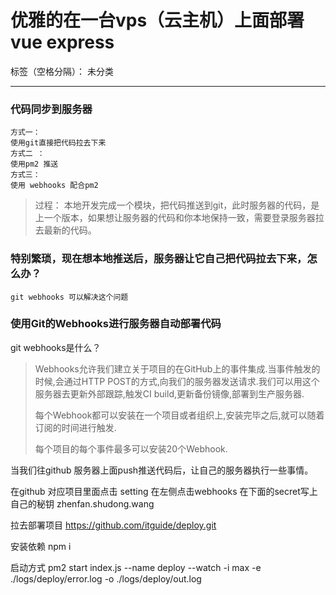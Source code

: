 # 优雅的在一台vps（云主机）上面部署 vue express

标签（空格分隔）： 未分类

---

### 代码同步到服务器
    方式一：
    使用git直接把代码拉去下来
    方式二 ：
    使用pm2 推送
    方式三：
    使用 webhooks 配合pm2

> 过程：
本地开发完成一个模块，把代码推送到git，此时服务器的代码，是上一个版本，如果想让服务器的代码和你本地保持一致，需要登录服务器拉去最新的代码。

### 特别繁琐，现在想本地推送后，服务器让它自己把代码拉去下来，怎么办？

    git webhooks 可以解决这个问题

### 使用Git的Webhooks进行服务器自动部署代码

git webhooks是什么？

> Webhooks允许我们建立关于项目的在GitHub上的事件集成.当事件触发的时候,会通过HTTP
> POST的方式,向我们的服务器发送请求.我们可以用这个服务器去更新外部跟踪,触发CI build,更新备份镜像,部署到生产服务器.
> 
> 每个Webhook都可以安装在一个项目或者组织上,安装完毕之后,就可以随着订阅的时间进行触发.
> 
> 每个项目的每个事件最多可以安装20个Webhook.


当我们往github 服务器上面push推送代码后，让自己的服务器执行一些事情。

在github 对应项目里面点击 setting 在左侧点击webhooks 在下面的secret写上自己的秘钥 zhenfan.shudong.wang


拉去部署项目
https://github.com/itguide/deploy.git

安装依赖
npm i

启动方式
pm2 start index.js --name deploy --watch -i max -e ./logs/deploy/error.log -o ./logs/deploy/out.log






